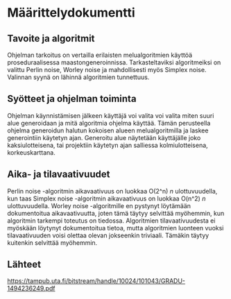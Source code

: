 # Määrittelydokumentti

## Tavoite ja algoritmit

Ohjelman tarkoitus on vertailla erilaisten melualgoritmien käyttöä proseduraalisessa maastongeneroinnissa.
Tarkasteltaviksi algoritmeiksi on valittu Perlin noise, Worley noise ja mahdollisesti myös Simplex noise.
Valinnan syynä on lähinnä algoritmien tunnettuus.

## Syötteet ja ohjelman toiminta

Ohjelman käynnistämisen jälkeen käyttäjä voi valita voi valita miten suuri alue generoidaan ja mitä algoritmia ohjelma käyttää.
Tämän perusteella ohjelma generoidun halutun kokoisen alueen melualgoritmilla ja laskee generointiin käytetyn ajan. 
Generoitu alue näytetään käyttäjälle joko kaksiulotteisena, tai projektiin käytetyn ajan salliessa kolmiulotteisena, korkeuskarttana.

## Aika- ja tilavaativuudet

Perlin noise -algoritmin aikavaativuus on luokkaa O(2^n) *n* ulottuvuudella, kun taas Simplex noise -algoritmin aikavaativuus on
luokkaa O(n^2) *n* ulottuvuudella. Worley noise -algoritmille en pystynyt löytämään dokumentoitua aikavaativuutta, joten tämä täytyy
selvittää myöhemmin, kun algoritmin tarkempi toteutus on tiedossa. Algoritmien tilavaativuudesta ei myöskään löytynyt dokumentoitua
tietoa, mutta algoritmien luonteen vuoksi tilavaativuuden voisi olettaa olevan jokseenkin triviaali. Tämäkin täytyy kuitenkin
selvittää myöhemmin.

## Lähteet

https://tampub.uta.fi/bitstream/handle/10024/101043/GRADU-1494236249.pdf

